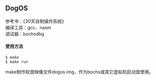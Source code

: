## DogOS
参考书：《30天自制操作系统》    
编译工具：gcc、nasm    
调试器：bochsdbg    

#### 使用方法

```
$ make
$ make run
```
make制作软盘映像文件dogos.img，作为bochs或其它虚拟机启动盘使用。


